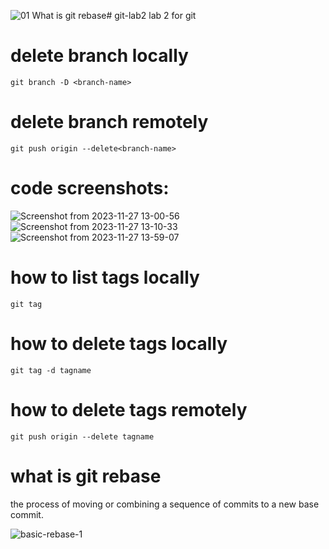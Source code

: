 ![01 What is git rebase](https://github.com/ember52/git-lab2/assets/117265490/ad5b9362-eb65-4ae5-bac3-2722840fa39f)# git-lab2
lab 2 for git
# delete branch locally
```git branch -D <branch-name>```
# delete branch remotely
```git push origin --delete<branch-name>```

# code screenshots:


![Screenshot from 2023-11-27 13-00-56](https://github.com/ember52/git-lab2/assets/117265490/969b95bb-4f69-436e-abe1-8715e012903a)
![Screenshot from 2023-11-27 13-10-33](https://github.com/ember52/git-lab2/assets/117265490/e32272cc-3394-4a78-bb68-a81a395746ea)
![Screenshot from 2023-11-27 13-59-07](https://github.com/ember52/git-lab2/assets/117265490/4301dcc6-7da0-4671-8689-191e5b23524c)



# how to list tags locally 
```git tag```

# how to delete tags locally 
```git tag -d tagname```

# how to delete tags remotely
```git push origin --delete tagname``` 

# what is git rebase 
the process of moving or combining a sequence of commits to a new base commit.



![basic-rebase-1](https://github.com/ember52/git-lab2/assets/117265490/6533cf6d-07a1-4c78-a3cc-ea0c66b20472)


